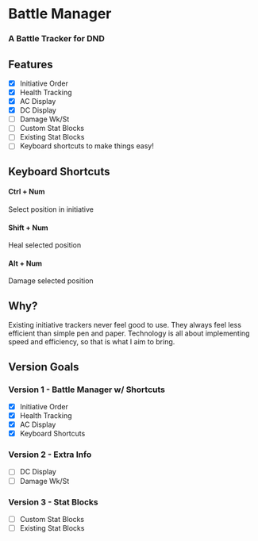 # Battle Manager

### A Battle Tracker for DND

## Features
- [x] Initiative Order
- [x] Health Tracking
- [x] AC Display
- [x] DC Display
- [ ] Damage Wk/St
- [ ] Custom Stat Blocks
- [ ] Existing Stat Blocks
- [ ] Keyboard shortcuts to make things easy!

## Keyboard Shortcuts
#### Ctrl + Num
Select position in initiative

#### Shift + Num
Heal selected position

#### Alt + Num
Damage selected position

## Why?
Existing initiative trackers never feel good to use. They always feel less efficient than simple pen and paper. Technology is all about implementing speed and efficiency, so that is what I aim to bring. 

## Version Goals
### Version 1 - Battle Manager w/ Shortcuts
- [x] Initiative Order
- [x] Health Tracking
- [x] AC Display
- [x] Keyboard Shortcuts

### Version 2 - Extra Info
- [ ] DC Display
- [ ] Damage Wk/St

### Version 3 - Stat Blocks
- [ ] Custom Stat Blocks
- [ ] Existing Stat Blocks
